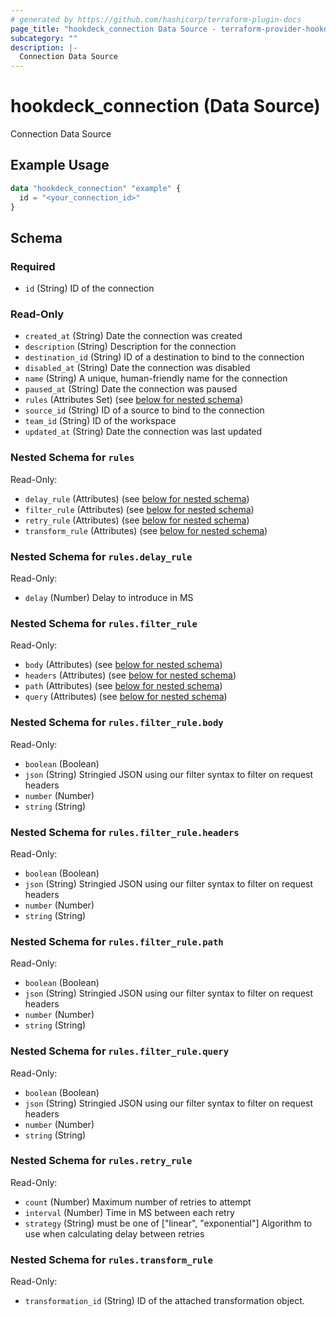 ```yaml
---
# generated by https://github.com/hashicorp/terraform-plugin-docs
page_title: "hookdeck_connection Data Source - terraform-provider-hookdeck"
subcategory: ""
description: |-
  Connection Data Source
---
```


# hookdeck_connection (Data Source)

Connection Data Source

## Example Usage

```terraform
data "hookdeck_connection" "example" {
  id = "<your_connection_id>"
}
```

<!-- schema generated by tfplugindocs -->
## Schema

### Required

- `id` (String) ID of the connection

### Read-Only

- `created_at` (String) Date the connection was created
- `description` (String) Description for the connection
- `destination_id` (String) ID of a destination to bind to the connection
- `disabled_at` (String) Date the connection was disabled
- `name` (String) A unique, human-friendly name for the connection
- `paused_at` (String) Date the connection was paused
- `rules` (Attributes Set) (see [below for nested schema](#nestedatt--rules))
- `source_id` (String) ID of a source to bind to the connection
- `team_id` (String) ID of the workspace
- `updated_at` (String) Date the connection was last updated

<a id="nestedatt--rules"></a>
### Nested Schema for `rules`

Read-Only:

- `delay_rule` (Attributes) (see [below for nested schema](#nestedatt--rules--delay_rule))
- `filter_rule` (Attributes) (see [below for nested schema](#nestedatt--rules--filter_rule))
- `retry_rule` (Attributes) (see [below for nested schema](#nestedatt--rules--retry_rule))
- `transform_rule` (Attributes) (see [below for nested schema](#nestedatt--rules--transform_rule))

<a id="nestedatt--rules--delay_rule"></a>
### Nested Schema for `rules.delay_rule`

Read-Only:

- `delay` (Number) Delay to introduce in MS


<a id="nestedatt--rules--filter_rule"></a>
### Nested Schema for `rules.filter_rule`

Read-Only:

- `body` (Attributes) (see [below for nested schema](#nestedatt--rules--filter_rule--body))
- `headers` (Attributes) (see [below for nested schema](#nestedatt--rules--filter_rule--headers))
- `path` (Attributes) (see [below for nested schema](#nestedatt--rules--filter_rule--path))
- `query` (Attributes) (see [below for nested schema](#nestedatt--rules--filter_rule--query))

<a id="nestedatt--rules--filter_rule--body"></a>
### Nested Schema for `rules.filter_rule.body`

Read-Only:

- `boolean` (Boolean)
- `json` (String) Stringied JSON using our filter syntax to filter on request headers
- `number` (Number)
- `string` (String)


<a id="nestedatt--rules--filter_rule--headers"></a>
### Nested Schema for `rules.filter_rule.headers`

Read-Only:

- `boolean` (Boolean)
- `json` (String) Stringied JSON using our filter syntax to filter on request headers
- `number` (Number)
- `string` (String)


<a id="nestedatt--rules--filter_rule--path"></a>
### Nested Schema for `rules.filter_rule.path`

Read-Only:

- `boolean` (Boolean)
- `json` (String) Stringied JSON using our filter syntax to filter on request headers
- `number` (Number)
- `string` (String)


<a id="nestedatt--rules--filter_rule--query"></a>
### Nested Schema for `rules.filter_rule.query`

Read-Only:

- `boolean` (Boolean)
- `json` (String) Stringied JSON using our filter syntax to filter on request headers
- `number` (Number)
- `string` (String)



<a id="nestedatt--rules--retry_rule"></a>
### Nested Schema for `rules.retry_rule`

Read-Only:

- `count` (Number) Maximum number of retries to attempt
- `interval` (Number) Time in MS between each retry
- `strategy` (String) must be one of ["linear", "exponential"]
Algorithm to use when calculating delay between retries


<a id="nestedatt--rules--transform_rule"></a>
### Nested Schema for `rules.transform_rule`

Read-Only:

- `transformation_id` (String) ID of the attached transformation object.
